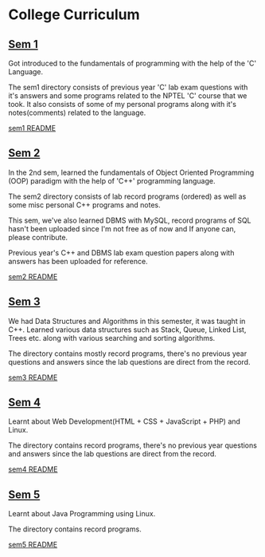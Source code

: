 # College Curriculum

## [Sem 1](./sem1)
Got introduced to the fundamentals of programming with the help of the 'C' Language.

The sem1 directory consists of previous year 'C' lab exam questions with it's answers and some programs related to the NPTEL 'C' course that we took. It also consists of some of my personal programs along with it's notes(comments) related to the language.

[sem1 README](./sem1/README.md)

## [Sem 2](./sem2)
In the 2nd sem, learned the fundamentals of Object Oriented Programming (OOP) paradigm with the help of 'C++' programming language.

The sem2 directory consists of lab record programs (ordered) as well as some misc personal C++ programs and notes.

This sem, we've also learned DBMS with MySQL, record programs of SQL hasn't been uploaded since I'm not free as of now and If anyone can, please contribute.

Previous year's C++ and DBMS lab exam question papers along with answers has been uploaded for reference. 

[sem2 README](./sem2/README.md)

## [Sem 3](./sem3)
We had Data Structures and Algorithms in this semester, it was taught in C++. Learned various data structures such as Stack, Queue, Linked List, Trees etc. along with various searching and sorting algorithms.

The directory contains mostly record programs, there's no previous year questions and answers since the lab questions are direct from the record.

[sem3 README](./sem3/README.md)

## [Sem 4](./sem4)
Learnt about Web Development(HTML + CSS + JavaScript + PHP) and Linux.

The directory contains record programs, there's no previous year questions and answers since the lab questions are direct from the record.

[sem4 README](./sem4/README.md)



## [Sem 5](./sem5)
Learnt about Java Programming using Linux.

The directory contains record programs.

[sem5 README](./sem5/README.md)
